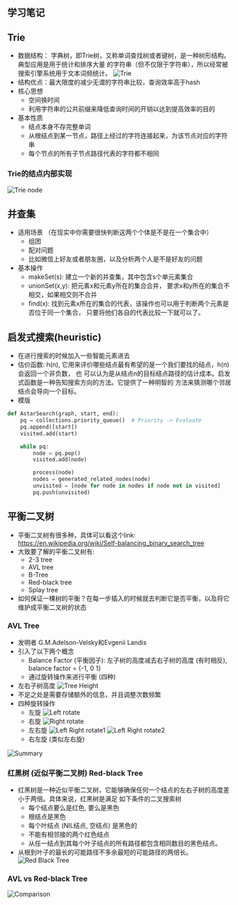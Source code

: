 ## 学习笔记

## Trie
* 数据结构： 字典树，即Trie树，又称单词查找树或者键树，是一种树形结构。典型应用是用于统计和排序大量
的字符串（但不仅限于字符串），所以经常被搜索引擎系统用于文本词频统计。
![Trie](./images/trie.png)
* 结构优点：最大限度的减少无谓的字符串比较，查询效率高于hash
* 核心思想
  * 空间换时间
  * 利用字符串的公共前缀来降低查询时间的开销以达到提高效率的目的
* 基本性质
  * 结点本身不存完整单词
  * 从根结点到某一节点，路径上经过的字符连接起来，为该节点对应的字符串
  * 每个节点的所有子节点路径代表的字符都不相同

### Trie的结点内部实现
![Trie node](./images/trie-node-structure.png)

## 并查集
* 适用场景 （在现实中你需要很快判断这两个个体是不是在一个集合中）
  * 组团
  * 配对问题
  * 比如微信上好友或者朋友圈，以及分析两个人是不是好友的问题
* 基本操作
  * makeSet(s): 建立一个新的并查集，其中包含s个单元素集合
  * unionSet(x,y): 把元素x和元素y所在的集合合并， 要求x和y所在的集合不相交，如果相交则不合并
  * find(x): 找到元素x所在的集合的代表，该操作也可以用于判断两个元素是否位于同一个集合，
  只要将他们各自的代表比较一下就可以了。

## 启发式搜索(heuristic)
* 在进行搜索的时候加入一些智能元素进去
* 估价函数: h(n), 它用来评价哪些结点最有希望的是一个我们要找的结点，h(n)会返回一个非负数， 也
可以认为是从结点n的目标结点路径的估计成本。启发式函数是一种告知搜索方向的方法。它提供了一种明智的
方法来猜测哪个邻居结点会导向一个目标。
* 模版
```python
def AstarSearch(graph, start, end):
    pq = collections.priority_queue()  # Priority -> Evaluate
    pq.append([start])
    visited.add(start)

    while pq:
        node = pq.pop()
        visited.add(node)

        process(node)
        nodes = generated_related_nodes(node)
        unvisited = [node for node in nodes if node not in visited]
        pq.push(unvisited)
```

## 平衡二叉树
* 平衡二叉树有很多种，具体可以看这个link: https://en.wikipedia.org/wiki/Self-balancing_binary_search_tree
* 大致要了解的平衡二叉树有:
  * 2-3 tree
  * AVL tree
  * B-Tree
  * Red-black tree
  * Splay tree
* 如何保证一棵树的平衡？在每一步插入的时候就去判断它是否平衡，以及将它维护成平衡二叉树的状态
### AVL Tree
* 发明者 G.M.Adelson-Velsky和Evgenii Landis
* 引入了以下两个概念
  * Balance Factor (平衡因子): 左子树的高度减去右子树的高度 (有时相反), balance factor = {-1, 0 1}
  * 通过旋转操作来进行平衡 (四种)
* 左右子树高度
![Tree Height](./images/balance_tree_height.png)
* 不足之处是需要存储额外的信息，并且调整次数频繁
* 四种旋转操作
  * 左旋
  ![Left rotate](./images/left_rotate.png)
  * 右旋
  ![Right rotate](./images/right_rotate.png)
  * 左右旋
  ![Left Right rotate1](./images/left_right_rotate_1.png)
  ![Left Right rotate2](./images/left_right_rotate_2.png)
  * 右左旋 (类似左右旋)
  
![Summary](./images/AVL_rotate_summary.png) 

### 红黑树 (近似平衡二叉树) Red-black Tree
* 红黑树是一种近似平衡二叉树，它能够确保任何一个结点的左右子树的高度差小于两倍。具体来说，红黑树是满足
如下条件的二叉搜索树
  * 每个结点要么是红色, 要么是黑色
  * 根结点是黑色
  * 每个叶结点 (NIL结点, 空结点) 是黑色的
  * 不能有相邻接的两个红色结点
  * 从任一结点到其每个叶子结点的所有路径都包含相同数目的黑色结点。
* 从根到叶子的最长的可能路径不多余最短的可能路径的两倍长。
![Red Black Tree](./images/red_black_tree.png)

### AVL vs Red-black Tree
![Comparison](./images/balance_tree_comparison.png)
  
